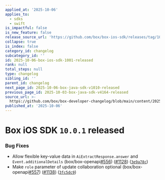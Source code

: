 ```yaml
---
applied_at: '2025-10-06'
applies_to:
  - sdks
  - swift
is_impactful: false
is_new_feature: false
release_source_url: 'https://github.com/box/box-ios-sdk/releases/tag/10.0.1'
collapse: true
is_index: false
category_id: changelog
subcategory_id: ''
id: 2025-10-06-box-ios-sdk-1001-released
rank: null
total_steps: null
type: changelog
sibling_id: ''
parent_id: changelog
next_page_id: 2025-10-06-box-java-sdk-v1010-released
previous_page_id: 2025-10-03-box-java-sdk-v4164-released
source_url: >-
  https://github.com/box/box-developer-changelog/blob/main/content/2025/10-06-box-ios-sdk-1001-released.md
published_at: '2025-10-06'
---
```

# Box iOS SDK `10.0.1` released

### Bug Fixes

* Allow flexible key-value data in `AiExtractResponse.answer` and `Event.additionalDetails` (box/box-openapi[#556][1]) ([#1128][2]) ([`3e9a78c`][3])
* Make `role` parameter of update collaboration optional (box/box-openapi[#557][4]) ([#1138][5]) ([`3fc5dc9`][6])

[1]: https://github.com/box/box-ios-sdk/issues/556

[2]: https://github.com/box/box-ios-sdk/issues/1128

[3]: https://github.com/box/box-ios-sdk/commit/3e9a78ce710b0161e0912d1ee6af0b7758875fbc

[4]: https://github.com/box/box-ios-sdk/issues/557

[5]: https://github.com/box/box-ios-sdk/issues/1138

[6]: https://github.com/box/box-ios-sdk/commit/3fc5dc9a62bd0cabc8987d56c0d63b94fa7ef14d